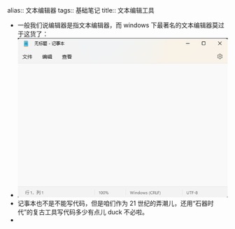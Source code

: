 alias:: 文本编辑器
tags:: 基础笔记
title:: 文本编辑工具

- 一般我们说编辑器是指文本编辑器，而 windows 下最著名的文本编辑器莫过于这货了：
- ![notepad](../assets/image_1669734285914_0.png)
- 记事本也不是不能写代码，但是咱们作为 21 世纪的弄潮儿，还用“石器时代”的复古工具写代码多少有点儿 duck 不必啦。
-
